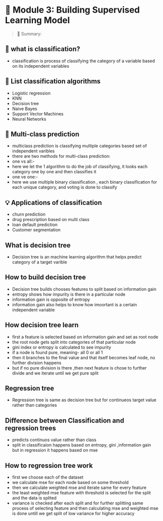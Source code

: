 # 📘 Module 3: Building Supervised Learning Model

> 🧠 Summary:  


## 🧩 what is classification?
- classification is process of classifying the category of a variable based on its independent variables

## 🧠 List classification algorithms
- Logistic regression
- KNN
- Decision tree
- Naive Bayes
- Support Vector Machines
- Neural Networks


## 🧠 Multi-class prediction
- multiclass prediction is classifying multiple categories based set of independent varibles
- there are two methods for multi-class prediction:
- one vs all:-
- here we let the 1 algorithm to do the job of classifying, it looks each category one by one and then classifies it
- one ve one:-
- here we use multiple binary classification , each binary classification for each unique category, and voting is done to classify


## 💡 Applications of classification
- churn prediction
- drug prescription based on multi class
- loan default prediction
- Customer segmentation


## What is decision tree
- Decision tree is an machine learning algorithm that helps predict category of a target varible

## How to build decision tree
- Decision tree builds chooses features to split based on information gain
- entropy shows how impurity is there in a particular node
- information gain is opposite of entropy
- information gain also helps to know how imoortant is a certain independent variable
## How decision tree learn
- first a feature is selected based on information gain and set as root node
- the root node gets split into categories of that particular node
- gini index or entropy is calculated to see impurity
- if a node is found pure, meaning- all 0 or all 1
- then it branches to the final value and that itself becomes leaf node, no further division happens
- but if no pure division is there ,then next feature is chose to further divide and we iterate until we get pure split

## Regression tree
- Regression tree is same as decision tree but for continueos target value rather than categories


## Difference between Classification and regression trees
- predicts continuos value rather than class
- split in classificaion happens based on entropy, gini ,information gain but in regression it happens based on mse


## How to regression tree work
- first we choose each of the dataset
- we calculate mse for each node based on some threshold
- then we calculate weighted mse and iterate same for every feature
- the least weighted mse feature with threshold is selected for the split and the data is splited
- variance is checked after each split and for further splitting same process of selecting feature and then calculating mse and weighted mse is done untill we get split of low variance for higher accuracy